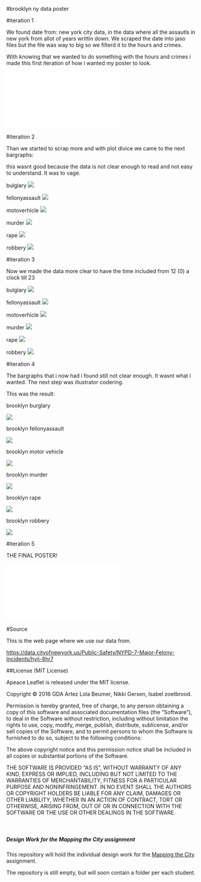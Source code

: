 #brooklyn ny data poster


#iteration 1

We found date from: new york city data, in the data where all the assautls in new york from allot of years writtin down. 
We scraped the date into jaso files but the file was way to big so we filterd it to the hours and crimes. 

With knowing that we wanted to do something with the hours and crimes i made this first iteration of how i wanted my poster to look. 

![](poster1.pdf)

#iteration 2

Than we started to scrap more and with plot divice we came to the next bargraphs:

this wasnt good because the data is not clear enough to read and not easy to understand. It was to vage. 

bulglary
![](brooklyn_bulglary.png)

fellonyassault
![](brooklyn_fellonyassault.png)

motoverhicle
![](brooklyn_moterverhicle.png)

murder
![](brooklyn_murder.png)

rape
![](brooklyn_rape_grafiek.png)

robbery
![](brooklyn_robbery.png)


#iteration 3

Now we made the data more clear to have the time included from 12 (0) a clock till 23

bulglary
![](brooklyn_bulglary_2.png)

fellonyassault
![](brooklyn_fellonyassault_2.png)

motoverhicle
![](brooklyn_moterverhicle_2.png)

murder
![](brooklyn_murder_2.png)

rape
![](brooklyn_rape_2.png)

robbery
![](brooklyn_robbery_2.png)


#iteration 4

The bargraphs that i now had i found still not clear enough. It wasnt what i wanted. The next step was illustrator codering. 

This was the result:

brooklyn burglary

![](ai_bestanden/brooklyn_bulglary.png)

brooklyn fellonyassault

![](ai_bestanden/brooklyn_fellonyassault.png)

brooklyn motor vehicle

![](ai_bestanden/brooklyn_motorvehicle.png)

brooklyn murder

![](ai_bestanden/brooklyn_murder.png)

brooklyn rape

![](ai_bestanden/brooklyn_rape.png)

brooklyn robbery

![](ai_bestanden/brooklyn_robbery.png)

#iteration 5
THE FINAL POSTER!


![](final_poster.pdf)



#Source


This is the web page where we use our data from. 

https://data.cityofnewyork.us/Public-Safety/NYPD-7-Major-Felony-Incidents/hyij-8hr7




##License (MIT License)

Apeace Leaflet is released under the MIT license.

Copyright © 2016 GDA Artez Lola Beumer, Nikki Gersen, Isabel zoetbrood.

Permission is hereby granted, free of charge, to any person obtaining a copy of this software and associated documentation files (the “Software”), to deal in the Software without restriction, including without limitation the rights to use, copy, modify, merge, publish, distribute, sublicense, and/or sell copies of the Software, and to permit persons to whom the Software is furnished to do so, subject to the following conditions:

The above copyright notice and this permission notice shall be included in all copies or substantial portions of the Software.

THE SOFTWARE IS PROVIDED “AS IS”, WITHOUT WARRANTY OF ANY KIND, EXPRESS OR IMPLIED, INCLUDING BUT NOT LIMITED TO THE WARRANTIES OF MERCHANTABILITY, FITNESS FOR A PARTICULAR PURPOSE AND NONINFRINGEMENT. IN NO EVENT SHALL THE AUTHORS OR COPYRIGHT HOLDERS BE LIABLE FOR ANY CLAIM, DAMAGES OR OTHER LIABILITY, WHETHER IN AN ACTION OF CONTRACT, TORT OR OTHERWISE, ARISING FROM, OUT OF OR IN CONNECTION WITH THE SOFTWARE OR THE USE OR OTHER DEALINGS IN THE SOFTWARE.
<br><br><br>




##### Design Work for the Mapping the City assignment

This repository will hold the individual design work for the [Mapping the City](https://github.com/ArtezGDA/Course-Material/blob/master/MappingTheCity.md) assignment.

The repository is still empty, but will soon contain a folder per each student.
